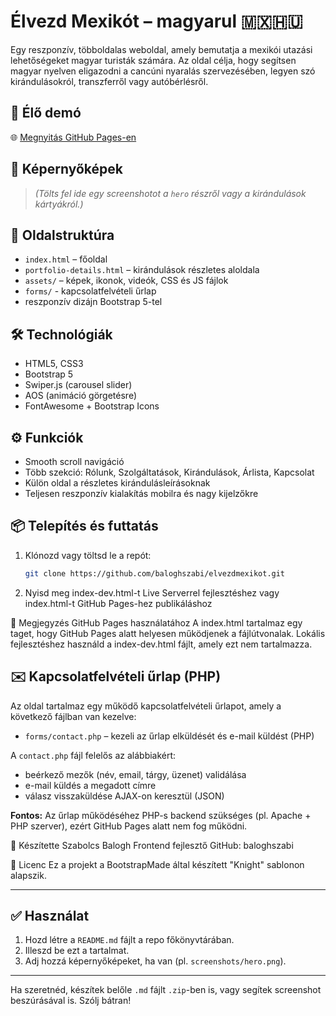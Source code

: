 # Élvezd Mexikót – magyarul 🇲🇽🇭🇺

Egy reszponzív, többoldalas weboldal, amely bemutatja a mexikói utazási lehetőségeket magyar turisták számára. Az oldal célja, hogy segítsen magyar nyelven eligazodni a cancúni nyaralás szervezésében, legyen szó kirándulásokról, transzferről vagy autóbérlésről.

## 🔗 Élő demó

🌐 [Megnyitás GitHub Pages-en](https://baloghszabi.github.io/elvezdmexikot/)

## 📸 Képernyőképek

> *(Tölts fel ide egy screenshotot a `hero` részről vagy a kirándulások kártyákról.)*

## 📁 Oldalstruktúra

- `index.html` – főoldal
- `portfolio-details.html` – kirándulások részletes aloldala
- `assets/` – képek, ikonok, videók, CSS és JS fájlok
- `forms/` - kapcsolatfelvételi űrlap
- reszponzív dizájn Bootstrap 5-tel

## 🛠️ Technológiák

- HTML5, CSS3
- Bootstrap 5
- Swiper.js (carousel slider)
- AOS (animáció görgetésre)
- FontAwesome + Bootstrap Icons

## ⚙️ Funkciók

- Smooth scroll navigáció
- Több szekció: Rólunk, Szolgáltatások, Kirándulások, Árlista, Kapcsolat
- Külön oldal a részletes kirándulásleírásoknak
- Teljesen reszponzív kialakítás mobilra és nagy kijelzőkre

## 📦 Telepítés és futtatás

1. Klónozd vagy töltsd le a repót:
   ```bash
   git clone https://github.com/baloghszabi/elvezdmexikot.git
2. Nyisd meg index-dev.html-t Live Serverrel fejlesztéshez
vagy index.html-t GitHub Pages-hez publikáláshoz

📘 Megjegyzés GitHub Pages használatához
A index.html tartalmaz egy <base href="/elvezdmexikot/"> taget, hogy GitHub Pages alatt helyesen működjenek a fájlútvonalak. Lokális fejlesztéshez használd a index-dev.html fájlt, amely ezt nem tartalmazza.

## ✉️ Kapcsolatfelvételi űrlap (PHP)

Az oldal tartalmaz egy működő kapcsolatfelvételi űrlapot, amely a következő fájlban van kezelve:

- `forms/contact.php` – kezeli az űrlap elküldését és e-mail küldést (PHP)

A `contact.php` fájl felelős az alábbiakért:
- beérkező mezők (név, email, tárgy, üzenet) validálása
- e-mail küldés a megadott címre
- válasz visszaküldése AJAX-on keresztül (JSON)

**Fontos:** Az űrlap működéséhez PHP-s backend szükséges (pl. Apache + PHP szerver), ezért GitHub Pages alatt nem fog működni.


👤 Készítette
Szabolcs Balogh
Frontend fejlesztő
GitHub: baloghszabi

📄 Licenc
Ez a projekt a BootstrapMade által készített "Knight" sablonon alapszik.

---

## ✅ Használat

1. Hozd létre a `README.md` fájlt a repo főkönyvtárában.
2. Illeszd be ezt a tartalmat.
3. Adj hozzá képernyőképeket, ha van (pl. `screenshots/hero.png`).

---

Ha szeretnéd, készítek belőle `.md` fájlt `.zip`-ben is, vagy segítek screenshot beszúrásával is. Szólj bátran!
